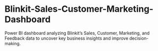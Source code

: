 # Blinkit-Sales-Customer-Marketing-Dashboard
Power BI dashboard analyzing Blinkit’s Sales, Customer, Marketing, and Feedback data to uncover key business insights and improve decision-making.
